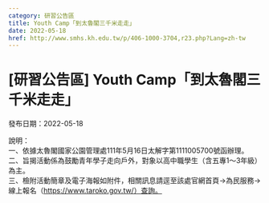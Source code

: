 ```yaml
---
category: 研習公告區
title: Youth Camp「到太魯閣三千米走走」
date: 2022-05-18
href: http://www.smhs.kh.edu.tw/p/406-1000-3704,r23.php?Lang=zh-tw
---
```


# [研習公告區] Youth Camp「到太魯閣三千米走走」

發布日期：2022-05-18

說明：  
一、依據太魯閣國家公園管理處111年5月16日太解字第1111005700號函辦理。  
二、旨揭活動係為鼓勵青年學子走向戶外，對象以高中職學生（含五專1～3年級）為主。  
三、檢附活動簡章及電子海報如附件，相關訊息請逕至該處官網首頁→為民服務→線上報名（https://www.taroko.gov.tw/）查詢。

